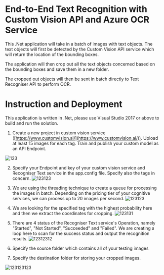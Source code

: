 # End-to-End Text Recognition with Custom Vision API and Azure OCR Service
This .Net application will take in a batch of images with text objects. The text objects will first be detected by the Custom Vision API service which will return the location of the bounding boxes. 

The application will then crop out all the text objects concerned based on the bounding boxes and save them in a new folder.

The cropped out objects will then be sent in batch directly to Text Recogniser API to perform OCR.

# Instruction and Deployment

This application is written in .Net, please use Visual Studio 2017 or above to build and run the solution.

1. Create a new project in custom vision service ([https://www.customvision.ai/](https://www.customvision.ai/)). Upload at least 15 images for each tag. Train and publish your custom model as an API Endpoint.

![123](https://user-images.githubusercontent.com/17831550/66981425-41e23980-f0e6-11e9-9e97-152898607bff.PNG)

2. Specify your Endpoint and key of your custom vision service and Recogniser Text service in the app.config file. Specify also the tags in concern.
![123123](https://user-images.githubusercontent.com/17831550/66981503-82da4e00-f0e6-11e9-905a-20ce5aa6b818.PNG)

3. We are using the threading technique to create a queue for processing the images in batch. Depending on the pricing tier of your cognitive services, we can process up to 20 images per second.
![123123](https://user-images.githubusercontent.com/17831550/66981590-c03edb80-f0e6-11e9-8f19-665fc7bf092d.PNG)

4. We are looking for the specified tag with the highest probability here and then we extract the coordinates for cropping.
![123131](https://user-images.githubusercontent.com/17831550/66981654-f41a0100-f0e6-11e9-9520-4c0403cfbed6.PNG)

5. There are 4 status of the Recogniser Text service's Operation, namely "Started", "Not Started", "Succeeded" and "Failed". We are creating a loop here to scan for the success status and output the recognition results.
![12312312](https://user-images.githubusercontent.com/17831550/66981714-19a70a80-f0e7-11e9-9b59-1d73599ff8d0.PNG)

6. Specify the source folder which contains all of your testing images

7. Specify the destination folder for storing your cropped images.

![123123123](https://user-images.githubusercontent.com/17831550/66982179-35f77700-f0e8-11e9-9dc3-3d31bd06f01f.PNG)



